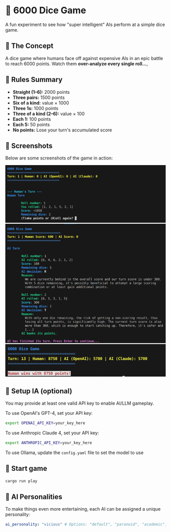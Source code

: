 # 🎲 6000 Dice Game

A fun experiment to see how "super intelligent" AIs perform at a simple dice game.

## 🎯 The Concept

A dice game where humans face off against expensive AIs in an epic battle to reach 6000 points. Watch them **over-analyze every single roll...**,

## 🧠 Rules Summary

- **Straight (1–6):** 2000 points
- **Three pairs:** 1500 points
- **Six of a kind:** value × 1000
- **Three 1s:** 1000 points
- **Three of a kind (2–6):** value × 100
- **Each 1:** 100 points
- **Each 5:** 50 points
- **No points:** Lose your turn's accumulated score

## 📸 Screenshots

Below are some screenshots of the game in action:

![AI Turn](screenshots/cli_gameplay_human_v1.png)
![AI Turn](screenshots/cli_gameplay_ai_v0.png)
![AI Turn](screenshots/cli_human_win.png)

## 🔧 Setup IA (optional)

You may provide at least one valid API key to enable AI/LLM gameplay.

To use OpenAI's GPT-4, set your API key:

```bash
export OPENAI_API_KEY=your_key_here
```

To use Anthropic Claude 4, set your API key:

```bash
export ANTHROPIC_API_KEY=your_key_here
```


To use Ollama, update the `config.yaml` file to set the model to use


## 🚀 Start game

```bash
cargo run play
```

## 🧠 AI Personalities

To make things even more entertaining, each AI can be assigned a unique personality:

```yaml
ai_personality: "vicious" # Options: "default", "paranoid", "academic", "vicious"